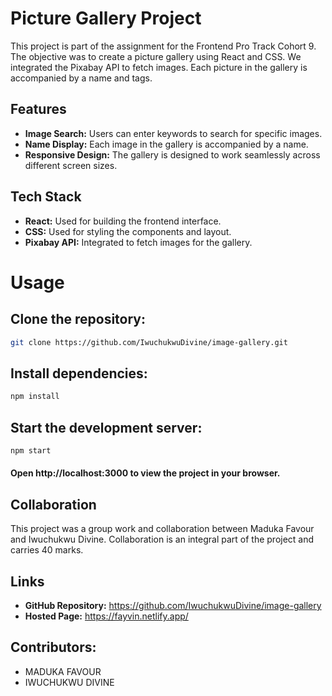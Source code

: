 # Picture Gallery Project

This project is part of the assignment for the Frontend Pro Track Cohort 9. The objective was to create a picture gallery using React and CSS. We integrated the Pixabay API to fetch images. Each picture in the gallery is accompanied by a name and tags.

## Features

- **Image Search:** Users can enter keywords to search for specific images.
- **Name Display:** Each image in the gallery is accompanied by a name.
- **Responsive Design:** The gallery is designed to work seamlessly across different screen sizes.

## Tech Stack

- **React:** Used for building the frontend interface.
- **CSS:** Used for styling the components and layout.
- **Pixabay API:** Integrated to fetch images for the gallery.
  
# Usage

## Clone the repository:
```bash
git clone https://github.com/IwuchukwuDivine/image-gallery.git
```
## Install dependencies:
```bash
npm install
```
## Start the development server:
```bash
npm start
```
#### Open http://localhost:3000 to view the project in your browser.

## Collaboration
This project was a group work and collaboration between Maduka Favour and Iwuchukwu Divine. Collaboration is an integral part of the project and carries 40 marks.

## Links 
- **GitHub Repository:** https://github.com/IwuchukwuDivine/image-gallery
- **Hosted Page:** https://fayvin.netlify.app/
## Contributors:
- MADUKA FAVOUR
- IWUCHUKWU DIVINE
